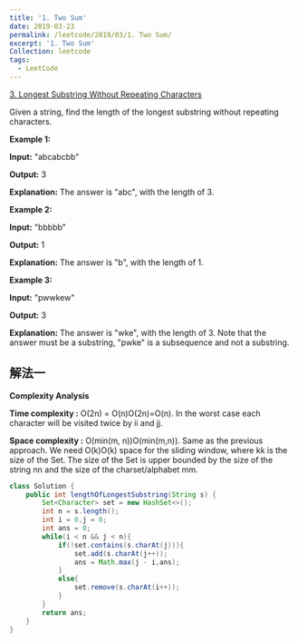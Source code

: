 ```yaml
---
title: '1. Two Sum'
date: 2019-03-23
permalink: /leetcode/2019/03/1. Two Sum/
excerpt: '1. Two Sum'
Collection: leetcode
tags:
  - LeetCode
---
```


[3. Longest Substring Without Repeating Characters](https://leetcode.com/problems/longest-substring-without-repeating-characters/)

Given a string, find the length of the longest substring without repeating characters.

**Example 1:**

**Input:** "abcabcbb"

**Output:** 3

**Explanation:** The answer is "abc", with the length of 3.

**Example 2:**

**Input:** "bbbbb"

**Output:** 1

**Explanation:** The answer is "b", with the length of 1.

**Example 3:**

**Input:** "pwwkew"

**Output:** 3

**Explanation:** The answer is "wke", with the length of 3. Note that the answer must be a substring, "pwke" is a subsequence and not a substring.

## 解法一

**Complexity Analysis**

**Time complexity :**  O(2n) = O(n)O(2n)=O(n). In the worst case each character will be visited twice by ii and jj.

**Space complexity :** O(min(m, n))O(min(m,n)). Same as the previous approach. We need O(k)O(k) space for the sliding window, where kk is the size of the Set. The size of the Set is upper bounded by the size of the string nn and the size of the charset/alphabet mm.

```java
class Solution {
    public int lengthOfLongestSubstring(String s) {
        Set<Character> set = new HashSet<>();
        int n = s.length();
        int i = 0,j = 0;
        int ans = 0;
        while(i < n && j < n){
            if(!set.contains(s.charAt(j))){
                set.add(s.charAt(j++));
                ans = Math.max(j - i,ans);
            }
            else{
                set.remove(s.charAt(i++));
            }
        }
        return ans;
    }
}
```
